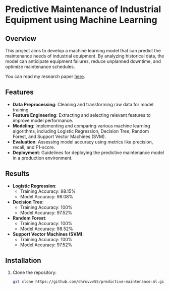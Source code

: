 # Predictive Maintenance of Industrial Equipment using Machine Learning

## Overview

This project aims to develop a machine learning model that can predict the maintenance needs of industrial equipment. By analyzing historical data, the model can anticipate equipment failures, reduce unplanned downtime, and optimize maintenance schedules.

You can read my research paper [here](https://ijarsct.co.in/Paper19379.pdf).

## Features

- **Data Preprocessing**: Cleaning and transforming raw data for model training.
- **Feature Engineering**: Extracting and selecting relevant features to improve model performance.
- **Modeling**: Implementing and comparing various machine learning algorithms, including Logistic Regression, Decision Tree, Random Forest, and Support Vector Machines (SVM).
- **Evaluation**: Assessing model accuracy using metrics like precision, recall, and F1-score.
- **Deployment**: Guidelines for deploying the predictive maintenance model in a production environment.

## Results

- **Logistic Regression**: 
  - Training Accuracy: 98.15%
  - Model Accuracy: 98.08%
- **Decision Tree**: 
  - Training Accuracy: 100%
  - Model Accuracy: 97.52%
- **Random Forest**: 
  - Training Accuracy: 100%
  - Model Accuracy: 98.52%
- **Support Vector Machines (SVM)**: 
  - Training Accuracy: 100%
  - Model Accuracy: 97.52%

## Installation

1. Clone the repository:
   ```bash
   git clone https://github.com/dhruvvv55/predictive-maintenance-ml.git

